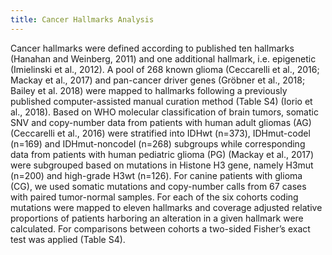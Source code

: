 ```yaml
---
title: Cancer Hallmarks Analysis
---
```


Cancer hallmarks were defined according to published ten hallmarks (Hanahan and Weinberg, 2011) and one additional hallmark, i.e. epigenetic (Imielinski et al., 2012). A pool of 268 known glioma (Ceccarelli et al., 2016; Mackay et al., 2017) and pan-cancer driver genes (Gröbner et al., 2018; Bailey et al. 2018) were mapped to hallmarks following a previously published computer-assisted manual curation method (Table S4) (Iorio et al., 2018). Based on WHO molecular classification of brain tumors, somatic SNV and copy-number data from patients with human adult gliomas (AG) (Ceccarelli et al., 2016) were stratified into IDHwt (n=373), IDHmut-codel (n=169) and IDHmut-noncodel (n=268) subgroups while corresponding data from patients with human pediatric glioma (PG) (Mackay et al., 2017) were subgrouped based on mutations in Histone H3 gene, namely H3mut (n=200) and high-grade H3wt (n=126). For canine patients with glioma (CG), we used somatic mutations and copy-number calls from 67 cases with paired tumor-normal samples. For each of the six cohorts coding mutations were mapped to eleven hallmarks and coverage adjusted relative proportions of patients harboring an alteration in a given hallmark were calculated. For comparisons between cohorts a two-sided Fisher’s exact test was applied (Table S4). 
